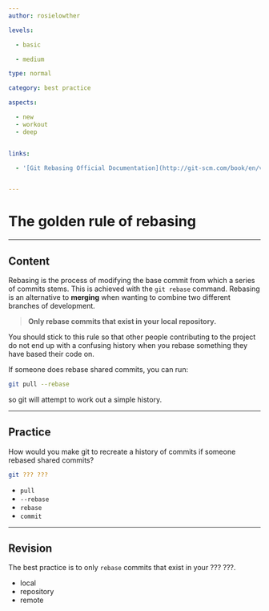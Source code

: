 ```yaml
---
author: rosielowther

levels:

  - basic

  - medium

type: normal

category: best practice

aspects:

  - new
  - workout
  - deep


links:

  - '[Git Rebasing Official Documentation](http://git-scm.com/book/en/v2/Git-Branching-Rebasing){website}'


---
```


# The golden rule of rebasing

---
## Content

Rebasing is the process of modifying the base commit from which a series of commits stems. This is achieved with the `git rebase` command. Rebasing is an alternative to **merging** when wanting to combine two different branches of development.
> **Only rebase commits that exist in your local repository.** 

You should stick to this rule so that other people contributing to the project do not end up with a confusing history when you rebase something they have based their code on. 

If someone does rebase shared commits, you can run:
```bash
git pull --rebase
```
so git will attempt to work out a simple history.

---
## Practice

How would you make git to recreate a history of commits if someone rebased shared commits?
```bash
git ??? ???
```

* `pull`
* `--rebase`
* `rebase`
* `commit`

---
## Revision

The best practice is to only `rebase` commits that exist in your ??? ???.

* local
* repository
* remote

 
